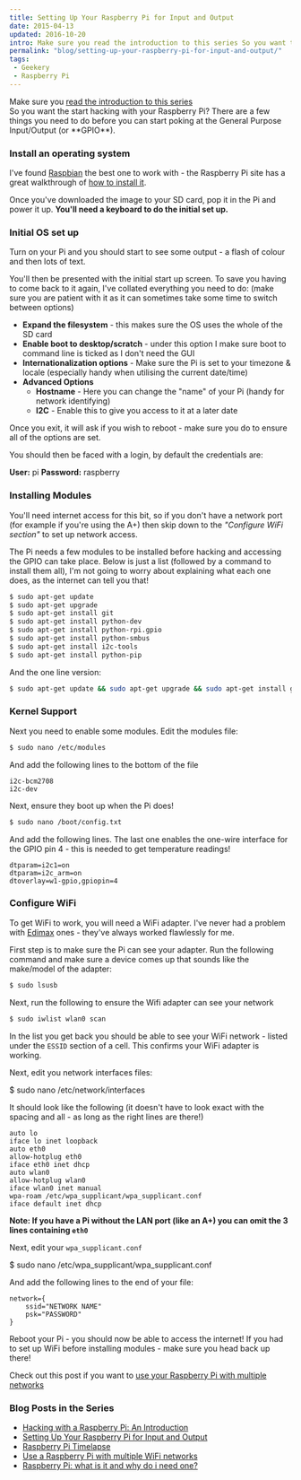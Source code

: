```yaml
---
title: Setting Up Your Raspberry Pi for Input and Output
date: 2015-04-13
updated: 2016-10-20
intro: Make sure you read the introduction to this series So you want the start hacking with your Raspberry Pi? There are a few things you need to do before you ...
permalink: "blog/setting-up-your-raspberry-pi-for-input-and-output/"
tags:
 - Geekery
 - Raspberry Pi
---
```


<div class="info">Make sure you <a href="/blog/hacking-with-a-raspberry-pi-an-introduction/">read the introduction to this series</a></div>
So you want the start hacking with your Raspberry Pi? There are a few things you need to do before you can start poking at the General Purpose Input/Output (or **GPIO**).

### Install an operating system

I've found [Raspbian](http://www.raspbian.org/) the best one to work with - the Raspberry Pi site has a great walkthrough of [how to install it](https://www.raspberrypi.org/documentation/installation/installing-images/README.md).

Once you've downloaded the image to your SD card, pop it in the Pi and power it up. **You'll need a keyboard to do the initial set up.**

### Initial OS set up

Turn on your Pi and you should start to see some output - a flash of colour and then lots of text.

You'll then be presented with the initial start up screen. To save you having to come back to it again, I've collated everything you need to do: (make sure you are patient with it as it can sometimes take some time to switch between options)

- **Expand the filesystem** - this makes sure the OS uses the whole of the SD card
- **Enable boot to desktop/scratch** - under this option I make sure boot to command line is ticked as I don't need the GUI
- **Internationalization options** - Make sure the Pi is set to your timezone & locale (especially handy when utilising the current date/time)
- **Advanced Options**
    - **Hostname** - Here you can change the "name" of your Pi (handy for network identifying)
    - **I2C** - Enable this to give you access to it at a later date

Once you exit, it will ask if you wish to reboot - make sure you do to ensure all of the options are set.

You should then be faced with a login, by default the credentials are:

**User:** pi
**Password:** raspberry

### Installing Modules

You'll need internet access for this bit, so if you don't have a network port (for example if you're using the A+) then skip down to the _"Configure WiFi section"_ to set up network access.

The Pi needs a few modules to be installed before hacking and accessing the GPIO can take place. Below is just a list (followed by a command to install them all), I'm not going to worry about explaining what each one does, as the internet can tell you that!

```bash
$ sudo apt-get update
$ sudo apt-get upgrade
$ sudo apt-get install git
$ sudo apt-get install python-dev
$ sudo apt-get install python-rpi.gpio
$ sudo apt-get install python-smbus
$ sudo apt-get install i2c-tools
$ sudo apt-get install python-pip
```

And the one line version:

```bash
$ sudo apt-get update && sudo apt-get upgrade && sudo apt-get install git python-dev python-rpi.gpio python-smbus i2c-tools python-pip
```

### Kernel Support

Next you need to enable some modules. Edit the modules file:

```bash
$ sudo nano /etc/modules
```

And add the following lines to the bottom of the file

```
i2c-bcm2708
i2c-dev
```

Next, ensure they boot up when the Pi does!

```bash
$ sudo nano /boot/config.txt
```

And add the following lines. The last one enables the one-wire interface for the GPIO pin 4 - this is needed to get temperature readings!

```
dtparam=i2c1=on
dtparam=i2c_arm=on
dtoverlay=w1-gpio,gpiopin=4
```

### Configure WiFi

To get WiFi to work, you will need a WiFi adapter. I've never had a problem with [Edimax](http://www.amazon.co.uk/Edimax-EW-7811UN-150Mbps-Wireless-Adapter/dp/B003MTTJOY) ones - they've always worked flawlessly for me.

First step is to make sure the Pi can see your adapter. Run the following command and make sure a device comes up that sounds like the make/model of the adapter:

```bash
$ sudo lsusb
```

Next, run the following to ensure the Wifi adapter can see your network

```bash
$ sudo iwlist wlan0 scan
```

In the list you get back you should be able to see your WiFi network - listed under the `ESSID` section of a cell. This confirms your WiFi adapter is working.

Next, edit you network interfaces files:

$ sudo nano /etc/network/interfaces

It should look like the following (it doesn't have to look exact with the spacing and all - as long as the right lines are there!)

```
auto lo
iface lo inet loopback
auto eth0
allow-hotplug eth0
iface eth0 inet dhcp
auto wlan0
allow-hotplug wlan0
iface wlan0 inet manual
wpa-roam /etc/wpa_supplicant/wpa_supplicant.conf
iface default inet dhcp
```

**Note: If you have a Pi without the LAN port (like an A+) you can omit the 3 lines containing `eth0`**

Next, edit your `wpa_supplicant.conf`

$ sudo nano /etc/wpa_supplicant/wpa_supplicant.conf

And add the following lines to the end of your file:

```
network={
	ssid="NETWORK NAME"
	psk="PASSWORD"
}
```

Reboot your Pi - you should now be able to access the internet! If you had to set up WiFi before installing modules - make sure you head back up there!

<div class="info">Check out this post if you want to <a href="/blog/use-a-raspberry-pi-with-multiple-wifi-networks/">use your Raspberry Pi with multiple networks</a></div>

### Blog Posts in the Series

- [Hacking with a Raspberry Pi: An Introduction](/blog/hacking-with-a-raspberry-pi-an-introduction/)
- [Setting Up Your Raspberry Pi for Input and Output](/blog/setting-up-your-raspberry-pi-for-input-and-output/)
- [Raspberry Pi Timelapse](/blog/raspberry-pi-timelapse/)
- [Use a Raspberry Pi with multiple WiFi networks](/blog/use-a-raspberry-pi-with-multiple-wifi-networks/)
- [Raspberry Pi: what is it and why do i need one?](https://www.liquidlight.co.uk/blog/article/raspberry-pi-what-is-it-and-why-do-i-need-one/)
